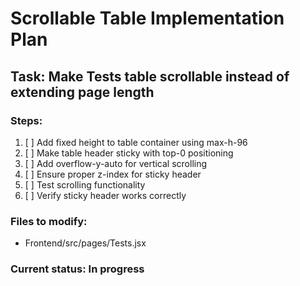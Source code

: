 # Scrollable Table Implementation Plan

## Task: Make Tests table scrollable instead of extending page length

### Steps:
1. [ ] Add fixed height to table container using max-h-96
2. [ ] Make table header sticky with top-0 positioning
3. [ ] Add overflow-y-auto for vertical scrolling
4. [ ] Ensure proper z-index for sticky header
5. [ ] Test scrolling functionality
6. [ ] Verify sticky header works correctly

### Files to modify:
- Frontend/src/pages/Tests.jsx

### Current status: In progress
